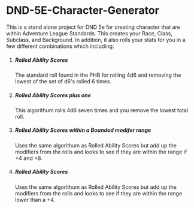 # DND-5E-Character-Generator
This is a stand alone project for DND 5e for creating character that are within Adventure League Standards. 
This creates your Race, Class, Subclass, and Background.
In addition, it also rolls your stats for you in a few different combinations which including:

1. ##### Rolled Ability Scores

     The standard roll found in the PHB for rolling 4d6 and removing the lowest of the set of d6's rolled 6 times.

2. ##### Rolled Ability Scores plus one

     This algorithum rolls 4d6 seven times and you remove the lowest total roll.
     
3. ##### Rolled Ability Scores within a Bounded modifer range

     Uses the same algorithum as Rolled Ability Scores but add up the modifiers from the rolls and
     looks to see if they are within the range if +4 and +8.
     
4. ##### Rolled Ability Scores

     Uses the same algorithum as Rolled Ability Scores but add up the modifiers from the rolls and
     looks to see if they are within the range  lower than a +4.
